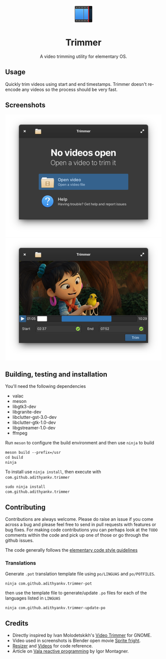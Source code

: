 <div align="center">
  <div align="center">
    <img src="data/icons/trimmer-128.png" width="64">
  </div>
  <h1 align="center">Trimmer</h1>
  <div align="center">A video trimming utility for elementary OS. </div>
</div>

## Usage

Quickly trim videos using start and end timestamps. Trimmer doesn't re-encode any videos so the process should be very fast.

## Screenshots

![Welcome screen screenshot](data/screenshot-welcome.png)
![Trimming screen screenshot](data/screenshot-trim.png)

## Building, testing and installation
You'll need the following dependencies
- valac
- meson
- libgtk3-dev
- libgranite-dev
- libclutter-gst-3.0-dev
- libclutter-gtk-1.0-dev
- libgstreamer-1.0-dev
- ffmpeg

Run `meson` to configure the build environment and then use `ninja` to build
```
meson build --prefix=/usr
cd build
ninja
```
To install use `ninja install`, then execute with `com.github.adithyankv.trimmer`
```
sudo ninja install
com.github.adithyankv.trimmer
```

## Contributing
Contributions are always welcome. Please do raise an issue if you come across
a bug and please feel free to send in pull requests with features or bug fixes. 
For making code contributions you can perhaps look at the `TODO` comments within
the code and pick up one of those or go through the github issues.

The code generally follows the [elementary code style guidelines](https://docs.elementary.io/develop/writing-apps/code-style)

### Translations
Generate `.pot` translation template file using `po/LINGUAS` and `po/POTFILES`.
```
ninja com.github.adithyankv.trimmer-pot
```
then use the template file to generate/update `.po` files for each of the 
languages listed in `LINGUAS`
```
ninja com.github.adithyankv.trimmer-update-po
```

## Credits
- Directly inspired by Ivan Molodetskikh's [Video Trimmer](https://gitlab.gnome.org/YaLTeR/video-trimmer) for GNOME.
- Video used in screenshots is Blender open movie [Sprite fright](https://studio.blender.org/films/sprite-fright/).
- [Resizer](https://github.com/peteruithoven/resizer) and [Videos](https://github.com/elementary/videos) for code reference.
- Article on [Vala reactive programming](https://dev.to/igordsm/vala-reactive-programming-2pf4) by Igor Montagner.
